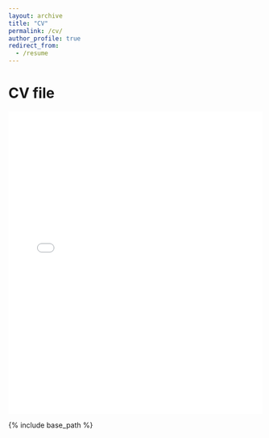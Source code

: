 ```yaml
---
layout: archive
title: "CV"
permalink: /cv/
author_profile: true
redirect_from:
  - /resume
---
```

<html lang="en">
<head>
    <meta charset="UTF-8">
    <meta name="viewport" content="width=device-width, initial-scale=1.0">
    <title>PDF Embed Example</title>
</head>
<body>
    <h1>CV file</h1>
    <embed src="/files/Academic_CV_JK.pdf" type="application/pdf" width="100%" height="600px" />
</body>
</html>

{% include base_path %}
